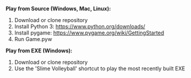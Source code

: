 **Play from Source (Windows, Mac, Linux):**
1. Download or clone repository
2. Install Python 3: https://www.python.org/downloads/
3. Install pygame: https://www.pygame.org/wiki/GettingStarted
4. Run Game.pyw

**Play from EXE (Windows):**
1. Download or clone repository
2. Use the 'Slime Volleyball' shortcut to play the most recently built EXE